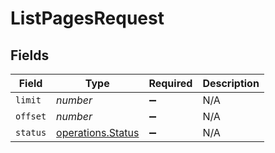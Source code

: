 # ListPagesRequest


## Fields

| Field                                                         | Type                                                          | Required                                                      | Description                                                   |
| ------------------------------------------------------------- | ------------------------------------------------------------- | ------------------------------------------------------------- | ------------------------------------------------------------- |
| `limit`                                                       | *number*                                                      | :heavy_minus_sign:                                            | N/A                                                           |
| `offset`                                                      | *number*                                                      | :heavy_minus_sign:                                            | N/A                                                           |
| `status`                                                      | [operations.Status](../../../sdk/models/operations/status.md) | :heavy_minus_sign:                                            | N/A                                                           |